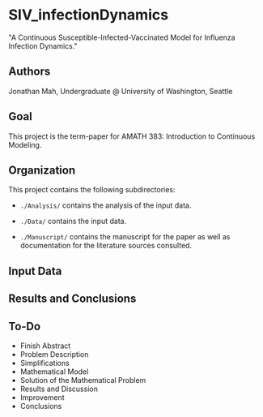 # SIV_infectionDynamics
"A Continuous Susceptible-Infected-Vaccinated Model for Influenza Infection Dynamics."

## Authors

Jonathan Mah, Undergraduate @ University of Washington, Seattle

## Goal

This project is the term-paper for AMATH 383: Introduction to Continuous Modeling.

## Organization

This project contains the following subdirectories:

*  `./Analysis/` contains the analysis of the input data.

*  `./Data/` contains the input data.

*  `./Manuscript/` contains the manuscript for the paper as well as documentation for the literature sources consulted.

## Input Data

## Results and Conclusions

## To-Do
*  Finish Abstract
*  Problem Description
*  Simplifications
*  Mathematical Model
*  Solution of the Mathematical Problem
*  Results and Discussion
*  Improvement
*  Conclusions
